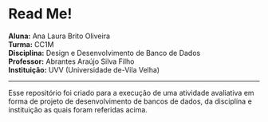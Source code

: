 
# Read Me!

**Aluna:** Ana Laura Brito Oliveira </br>
**Turma:** CC1M </br>
**Disciplina:** Design e Desenvolvimento de Banco de Dados </br>
**Professor:** Abrantes Araújo Silva Filho </br>
**Instituição:** UVV (Universidade de-Vila Velha)</br>

****

<p> Esse repositório foi criado para a execução de uma atividade avaliativa em forma de projeto de desenvolvimento de bancos de dados, da disciplina e instituição as quais foram referidas acima.</p>
